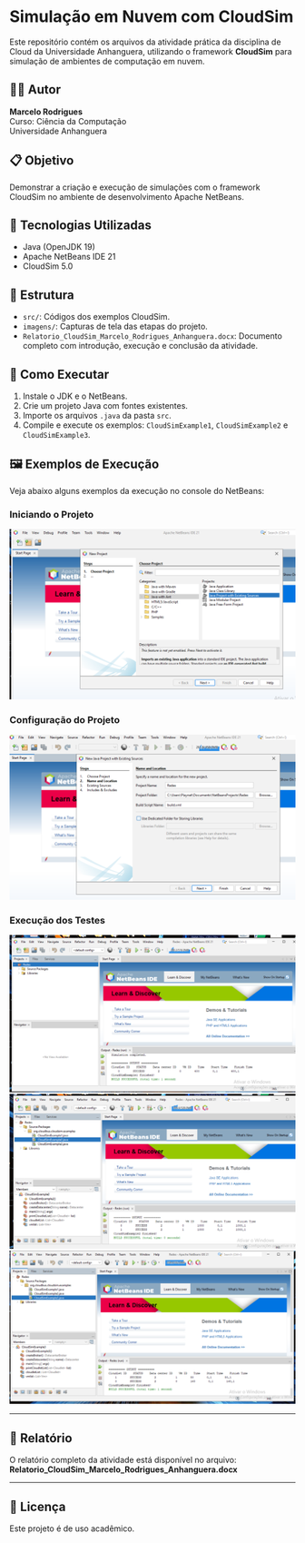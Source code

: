 # Simulação em Nuvem com CloudSim

Este repositório contém os arquivos da atividade prática da disciplina de Cloud da Universidade Anhanguera, utilizando o framework **CloudSim** para simulação de ambientes de computação em nuvem.

## 👨‍🎓 Autor
**Marcelo Rodrigues**  
Curso: Ciência da Computação  
Universidade Anhanguera  

## 📋 Objetivo
Demonstrar a criação e execução de simulações com o framework CloudSim no ambiente de desenvolvimento Apache NetBeans.

## 🧰 Tecnologias Utilizadas
- Java (OpenJDK 19)
- Apache NetBeans IDE 21
- CloudSim 5.0

## 📂 Estrutura
- `src/`: Códigos dos exemplos CloudSim.
- `imagens/`: Capturas de tela das etapas do projeto.
- `Relatorio_CloudSim_Marcelo_Rodrigues_Anhanguera.docx`: Documento completo com introdução, execução e conclusão da atividade.

## 🚀 Como Executar
1. Instale o JDK e o NetBeans.
2. Crie um projeto Java com fontes existentes.
3. Importe os arquivos `.java` da pasta `src`.
4. Compile e execute os exemplos: `CloudSimExample1`, `CloudSimExample2` e `CloudSimExample3`.

## 🖼️ Exemplos de Execução
Veja abaixo alguns exemplos da execução no console do NetBeans:
### Iniciando o Projeto
![Iniciando o Projeto](imagens/iniciando-projeto-netbeans.png)

### Configuração do Projeto
![Configuração do Projeto](imagens/etapa1-conf.png)

### Execução dos Testes
![Exemplo 1](imagens/ex1_redes.png)
![Exemplo 2](imagens/ex2_redes.png)
![Exemplo 3](imagens/ex3_redes.png)

---

## 📄 Relatório
O relatório completo da atividade está disponível no arquivo:
**Relatorio_CloudSim_Marcelo_Rodrigues_Anhanguera.docx**

---

## 📌 Licença
Este projeto é de uso acadêmico.

